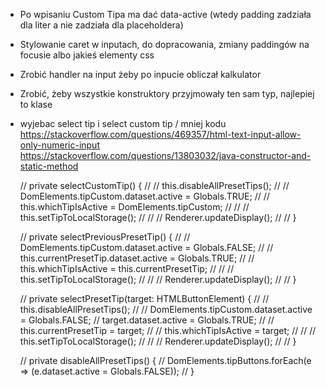 - Po wpisaniu Custom Tipa ma dać data-active (wtedy padding zadziała dla liter a nie zadziała dla placeholdera)
- Stylowanie caret w inputach, do dopracowania, zmiany paddingów na focusie albo jakieś elementy css
- Zrobić handler na input żeby po inpucie obliczał kalkulator
- Zrobić, żeby wszystkie konstruktory przyjmowały ten sam typ, najlepiej to klase
- wyjebac select tip i select custom tip / mniej kodu
  https://stackoverflow.com/questions/469357/html-text-input-allow-only-numeric-input
  https://stackoverflow.com/questions/13803032/java-constructor-and-static-method

  // private selectCustomTip() {
  // // this.disableAllPresetTips(); //
  // DomElements.tipCustom.dataset.active = Globals.TRUE;
  // // this.whichTipIsActive = DomElements.tipCustom; //
  // // this.setTipToLocalStorage(); //
  // // Renderer.updateDisplay(); //
  // }

  // private selectPreviousPresetTip() {
  // // DomElements.tipCustom.dataset.active = Globals.FALSE; //
  // this.currentPresetTip.dataset.active = Globals.TRUE;
  // // this.whichTipIsActive = this.currentPresetTip; //
  // // this.setTipToLocalStorage(); //
  // // Renderer.updateDisplay(); //
  // }

  // private selectPresetTip(target: HTMLButtonElement) {
  // // this.disableAllPresetTips(); //
  // DomElements.tipCustom.dataset.active = Globals.FALSE;
  // target.dataset.active = Globals.TRUE;
  // // this.currentPresetTip = target;
  // // this.whichTipIsActive = target; //
  // // this.setTipToLocalStorage(); //
  // // Renderer.updateDisplay(); //
  // }

  // private disableAllPresetTips() {
  // DomElements.tipButtons.forEach(e => (e.dataset.active = Globals.FALSE));
  // }
